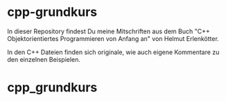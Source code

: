 # cpp-grundkurs


In dieser Repository findest Du meine Mitschriften aus dem Buch "C++ Objektorientiertes Programmieren von Anfang an" von Helmut Erlenkötter. 

In den C++ Dateien finden sich originale, wie auch eigene Kommentare zu den einzelnen Beispielen. 
# cpp_grundkurs
